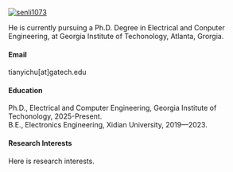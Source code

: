 

[![senli1073](https://img.shields.io/badge/senli1073-github-blue?logo=github)](https://github.com/senli1073)

He is currently pursuing a Ph.D. Degree in Electrical and Conputer Engineering, at Georgia Institute of Techonology, Atlanta, Grorgia.

#### Email
tianyichu[at]gatech.edu

#### Education
Ph.D., Electrical and Computer Engineering, Georgia Institute of Techonology, 2025-Present.\
B.E., Electronics Engineering, Xidian University, 2019—2023.

#### Research Interests
Here is research interests.

